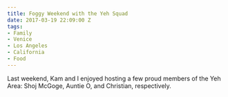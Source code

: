 ```yaml
---
title: Foggy Weekend with the Yeh Squad
date: 2017-03-19 22:09:00 Z
tags:
- Family
- Venice
- Los Angeles
- California
- Food
---
```


Last weekend, Kam and I enjoyed hosting a few proud members of the Yeh Area: Shoj McGoge, Auntie O, and Christian, respectively. 